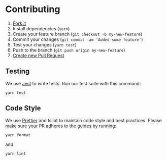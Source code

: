 # Contributing

1. [Fork it](https://help.github.com/articles/fork-a-repo/)
2. Install dependencies (`yarn`)
3. Create your feature branch (`git checkout -b my-new-feature`)
4. Commit your changes (`git commit -am 'Added some feature'`)
5. Test your changes (`yarn test`)
6. Push to the branch (`git push origin my-new-feature`)
7. [Create new Pull Request](https://help.github.com/articles/creating-a-pull-request/)

## Testing

We use [Jest](https://github.com/facebook/jest) to write tests. Run our test suite with this command:

```
yarn test
```

## Code Style

We use [Prettier](https://prettier.io/) and tslint to maintain code style and best practices.
Please make sure your PR adheres to the guides by running:

```
yarn format
```

and
```
yarn lint
```